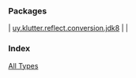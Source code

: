 


### Packages


| [uy.klutter.reflect.conversion.jdk8](uy.klutter.reflect.conversion.jdk8/index.md) |  |


### Index

[All Types](alltypes/index.md)